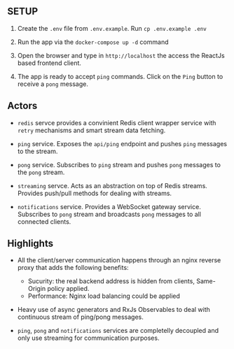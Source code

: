 ## SETUP

1. Create the `.env` file from `.env.example`. Run `cp .env.example .env`

2. Run the app via the `docker-compose up -d` command

3. Open the browser and type in `http://localhost` the access the ReactJs based frontend client.

4. The app is ready to accept `ping` commands. Click on the `Ping` button to receive a `pong` message.

## Actors

- `redis` servce provides a convinient Redis client wrapper service with `retry` mechanisms and smart stream data fetching.

- `ping` service. Exposes the `api/ping` endpoint and pushes `ping` messages to the stream.

- `pong` service. Subscribes to `ping` stream and pushes `pong` messages to the `pong` stream.

- `streaming` servce. Acts as an abstraction on top of Redis streams. Provides push/pull methods for dealing with streams.

- `notifications` service. Provides a WebSocket gateway service. Subscribes to `pong` stream and broadcasts `pong` messages to all connected clients.

## Highlights

- All the client/server communication happens through an nginx reverse proxy that adds the following benefits:

  - Sucurity: the real backend address is hidden from clients, Same-Origin policy applied.
  - Performance: Nginx load balancing could be applied

- Heavy use of async generators and RxJs Observables to deal with continuous stream of ping/pong messages.

- `ping`, `pong` and `notifications` services are completelly decoupled and only use streaming for communication purposes.
